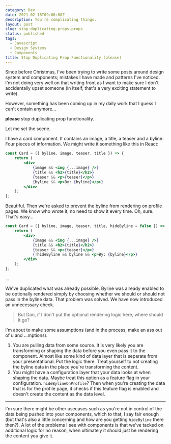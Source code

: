 ```yaml
---
category: Dev
date: 2021-02-18T09:00:00Z
description: You're complicating things.
layout: post
slug: stop-duplicating-props-props
status: published
tags:
  - Javascript
  - Design Systems
  - Components
title: Stop Duplicating Prop Functionality (please)
---
```


Since before Christmas, I've been trying to write some posts around design system and components; mistakes I have made and patterns I've noticed. I'm not doing very well on that writing front as I want to make sure I don't accidentally upset someone (in itself, that's a very exciting statement to write).

However, something has been coming up in my daily work that I guess I can't contain anymore...

**please** stop duplicating prop functionality.

Let me set the scene.

I have a card component. It contains an image, a title, a teaser and a byline. Four pieces of information. We might write it something like this in React:

```jsx
const Card = ({ byline, image, teaser, title }) => {
	return (
		<div>
			{image && <img {...image} />}
			{title && <h2>{title}</h2>}
			{teaser && <p>{teaser}</p>}
			{byline && <p>By: {byline}</p>}
		</div>
	);
};
```

Beautiful. Then we're asked to prevent the byline from rendering on profile pages. We know who wrote it, no need to show it every time. Oh, sure. That's easy...

```jsx
const Card = ({ byline, image, teaser, title, hideByline = false }) => {
	return (
		<div>
			{image && <img {...image} />}
			{title && <h2>{title}</h2>}
			{teaser && <p>{teaser}</p>}
			{!hideByline && byline && <p>By: {byline}</p>}
		</div>
	);
};
```

...

We've duplicated what was already possible. Byline was already enabled to be optionally rendered simply by choosing whether we should or should not pass in the byline data. That problem was solved. We have now introduced an unnecessary check.

> But Dan, if I don't put the optional rendering logic here, where should it go?

I'm about to make some assumptions (and in the process, make an ass out of u and ...mptions).

1. You are pulling data from some source. It is very likely you are transforming or shaping the data before you even pass it to the component. Almost like some kind of data layer that is separate from your presentational. Put the logic there. Treat yourself to not creating the byline data in the place you're transforming the content.
2. You might have a configuration layer that your data looks at when shaping the data. Maybe treat this option as a feature flag in your configuration. `hideBylineOnProfile`? Then when you're creating the data that is for the profile page, it checks if this feature flag is enabled and doesn't create the content as the data level.

---

I'm sure there might be other usecases such as you're not in control of the data being pushed into your components, which to that, I say fair enough (but that's also a little concerning and how are you getting `hideByline` there then?). A lot of the problems I see with components is that we've tacked on additional logic for no reason, when ultimately it should just be rendering the content you give it.
